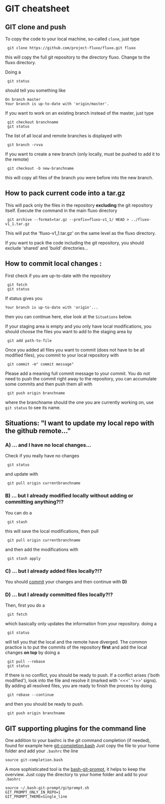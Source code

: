 # GIT cheatsheet
## GIT clone and push
To copy the code to your local machine, so-called `clone`, just type
```
 git clone https://github.com/project-fluxo/fluxo.git fluxo
```
this will copy the full git repository to the directory fluxo. Change to the fluxo directory.

Doing a 
```
 git status
```
should tell you something like
```
On branch master
Your branch is up-to-date with 'origin/master'.
```

If you want to work on an existing branch instead of the master, just type
```
 git checkout branchname
 git status
```

The list of all local and remote branches is displayed with
```
 git branch -rvva
```

If you want to create a new branch (only locally, must be pushed to add it to the remote)
```
 git checkout -b new-branchname
```
this will copy all files of the branch you were before into the new branch.


## How to pack current code into a tar.gz
This will pack only the files in the repository **excluding** the git repository itself. Execute the command in the main fluxo directory
```
 git archive --format=tar.gz --prefix=fluxo-v1_1/ HEAD > ../fluxo-v1_1.tar.gz  
```
This will put the 'fluxo-v1_1.tar.gz' on the same level as the fluxo directory. 

If you want to pack the code including the git repository, you should exclude 'shared' and 'build' directories...


## How to commit local changes <a name="head_commit"></a>:
First check if you are up-to-date with the repository
```
 git fetch 
 git status 
```
If status gives you
```
Your branch is up-to-date with 'origin'...
```
then you can continue here, else look at the `Situations` below.

If your staging area is empty and you only have local modifications, 
you should choose the files you want to add to the staging area by
```
 git add path-to-file
```
Once you added all files you want to commit (does not have to be all modified files), 
you commit to your local repository with
```
 git commit -m" commit message"
```
Please add a meaning full commit message to your commit.
You do not need to push the commit right away to the repository, you can accumulate some commits and then push them all with
```
 git push origin branchname
```
where the branchname should the one you are currently working on, use `git status` to see its name.


## Situations: "I want to update my local repo with the github remote..."

### A) ... and I have no local changes...
Check if you really have no changes
```
 git status 
```
and update with 
```
 git pull origin currentbranchname
```
 
### B) ... but I already modified locally without adding or committing anything?!?

You can do a 
```
 git stash
```

this will save the local modifications, then pull
```
 git pull origin currentbranchname
```

and then add the modifications with
```
 git stash apply
```

### C) ... but I already added files locally?!?
You should [commit](#head_commit) your changes and then continue with **D)** 

### D) ... but I already committed files locally?!?
Then, first you do a 
```
 git fetch 
```
which basically only updates the information from your repository. doing a 
```
 git status
```
will tell you that the local and the remote have diverged. The common practice is to put the commits of the repository **first**
and add the local changes **on top** by doing a
```
 git pull --rebase
 git status
```
If there is no conflict, you should be ready to push.
If a conflict arises ('both modified'), look into the file and resolve it (marked with '<<<' '>>>' signs). By adding all resolved files, you are ready to finish the process by doing
```
 git rebase --continue
```
and then you should be ready to push.
```
 git push origin branchname
```

## GIT supporting plugins for the command line
One addition to your bashrc is the git command completion (if needed), found for example here [git-completion.bash](https://github.com/git/git/blob/master/contrib/completion/git-completion.bash)
Just copy the file to your home folder and add your `.bashrc` the line
```
source git-completion.bash
```

A more sophisticated tool is the [bash-git-prompt](https://github.com/magicmonty/bash-git-prompt), it helps to keep the overview.
Just copy the directory to your home folder and add to your `.bashrc`
```
source ~/.bash-git-prompt/gitprompt.sh
GIT_PROMPT_ONLY_IN_REPO=1
GIT_PROMPT_THEME=Single_line
```





